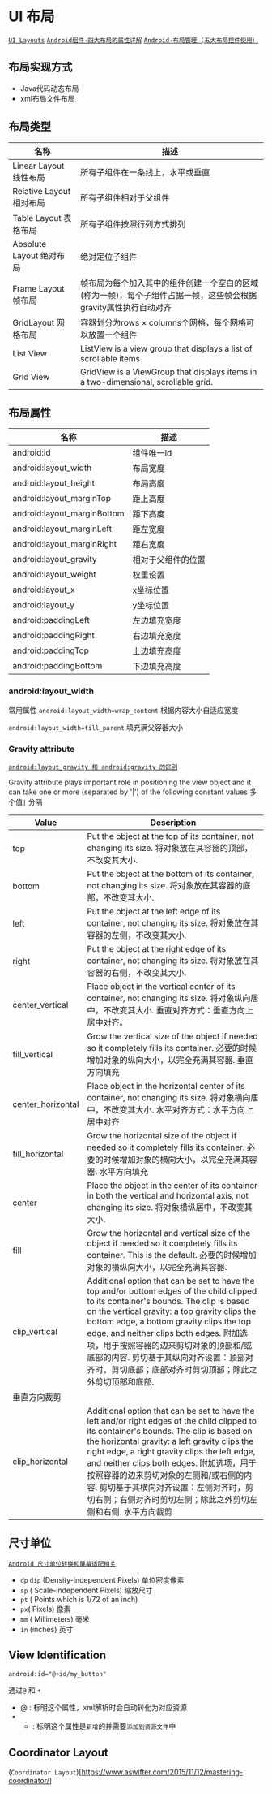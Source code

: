 # UI 布局

[`UI Layouts`](https://www.tutorialspoint.com/android/android_user_interface_layouts.htm)
[`Android组件-四大布局的属性详解`](http://www.cnblogs.com/smyhvae/p/4372222.html)
[`Android-布局管理 (五大布局控件使用）`](http://blog.csdn.net/cctcc/article/details/9943587)

## 布局实现方式

- Java代码动态布局
- xml布局文件布局

## 布局类型

| 名称 | 描述 |
| ---- | ---- |
| Linear Layout 线性布局 | 所有子组件在一条线上，水平或垂直 | 
| Relative Layout 相对布局 | 所有子组件相对于父组件 |
| Table Layout 表格布局| 所有子组件按照行列方式排列 |
| Absolute Layout 绝对布局 | 绝对定位子组件 |
| Frame Layout 帧布局 | 帧布局为每个加入其中的组件创建一个空白的区域(称为一帧)，每个子组件占据一帧，这些帧会根据gravity属性执行自动对齐 |
| GridLayout 网格布局 | 容器划分为rows × columns个网格，每个网格可以放置一个组件 |
| List View | ListView is a view group that displays a list of scrollable items |
| Grid View | GridView is a ViewGroup that displays items in a two-dimensional, scrollable grid. |

## 布局属性

| 名称 | 描述 |
| ---- | ---- |
| android:id | 组件唯一id |
| android:layout_width | 布局宽度 |
| android:layout_height | 布局高度 |
| android:layout_marginTop | 距上高度 |
| android:layout_marginBottom | 距下高度 |
| android:layout_marginLeft | 距左宽度 |
| android:layout_marginRight | 距右宽度 |
| android:layout_gravity | 相对于父组件的位置 |
| android:layout_weight | 权重设置|
| android:layout_x | x坐标位置 |
| android:layout_y | y坐标位置 |
| android:paddingLeft | 左边填充宽度 |
| android:paddingRight | 右边填充宽度 |
| android:paddingTop | 上边填充高度 |
| android:paddingBottom | 下边填充高度|

### android:layout_width
常用属性
`android:layout_width=wrap_content` 根据内容大小自适应宽度

`android:layout_width=fill_parent` 填充满父容器大小

### Gravity attribute 

[`android:layout_gravity 和 android:gravity 的区别`](http://www.cnblogs.com/ghj1976/archive/2011/04/26/2029535.html)

Gravity attribute plays important role in positioning the view object and it can take one or more (separated by '|') of the following constant values
多个值`|` 分隔

| Value | Description |
| ---- | ---- |
| top | Put the object at the top of its container, not changing its size.  将对象放在其容器的顶部，不改变其大小. |
| bottom | Put the object at the bottom of its container, not changing its size. 将对象放在其容器的底部，不改变其大小. |
| left | Put the object at the left edge of its container, not changing its size. 将对象放在其容器的左侧，不改变其大小. |
| right | Put the object at the right edge of its container, not changing its size. 将对象放在其容器的右侧，不改变其大小. |
| center_vertical | Place object in the vertical center of its container, not changing its size. 将对象纵向居中，不改变其大小. 垂直对齐方式：垂直方向上居中对齐。 |
| fill_vertical | Grow the vertical size of the object if needed so it completely fills its container. 必要的时候增加对象的纵向大小，以完全充满其容器. 垂直方向填充  |
| center_horizontal | Place object in the horizontal center of its container, not changing its size. 将对象横向居中，不改变其大小. 水平对齐方式：水平方向上居中对齐  |
| fill_horizontal | Grow the horizontal size of the object if needed so it completely fills its container. 必要的时候增加对象的横向大小，以完全充满其容器.  水平方向填充 |
| center  | Place the object in the center of its container in both the vertical and horizontal axis, not changing its size. 将对象横纵居中，不改变其大小. |
| fill  | Grow the horizontal and vertical size of the object if needed so it completely fills its container. This is the default. 必要的时候增加对象的横纵向大小，以完全充满其容器. |
| clip_vertical | Additional option that can be set to have the top and/or bottom edges of the child clipped to its container's bounds. The clip is based on the vertical gravity: a top gravity clips the bottom edge, a bottom gravity clips the top edge, and neither clips both edges.  附加选项，用于按照容器的边来剪切对象的顶部和/或底部的内容. 剪切基于其纵向对齐设置：顶部对齐时，剪切底部；底部对齐时剪切顶部；除此之外剪切顶部和底部.  
垂直方向裁剪 |
| clip_horizontal  | Additional option that can be set to have the left and/or right edges of the child clipped to its container's bounds. The clip is based on the horizontal gravity: a left gravity clips the right edge, a right gravity clips the left edge, and neither clips both edges. 附加选项，用于按照容器的边来剪切对象的左侧和/或右侧的内容. 剪切基于其横向对齐设置：左侧对齐时，剪切右侧；右侧对齐时剪切左侧；除此之外剪切左侧和右侧. 水平方向裁剪 |

## 尺寸单位

[`Android 尺寸单位转换和屏幕适配相关`](http://www.cnblogs.com/mengdd/archive/2013/11/16/3426305.html)

- `dp` `dip`  (Density-independent Pixels) 单位密度像素
- `sp` ( Scale-independent Pixels) 缩放尺寸
- `pt` ( Points which is 1/72 of an inch)
- `px`( Pixels) 像素
- `mm` ( Millimeters) 毫米
- `in` (inches) 英寸

## View Identification

```xml
android:id="@+id/my_button"
```

通过`@` 和 `+`

- @ : 标明这个属性，xml解析时会自动转化为对应资源   
- + : 标明这个属性是`新增`的并需要`添加到资源文件`中

## Coordinator Layout

(`Coordinator Layout`)[https://www.aswifter.com/2015/11/12/mastering-coordinator/]